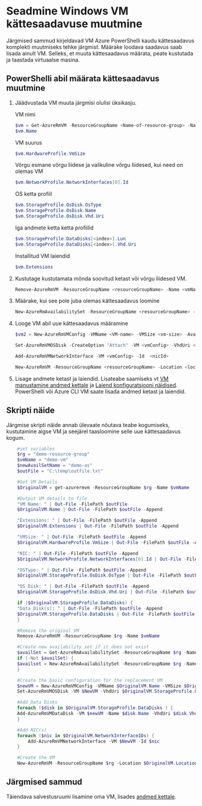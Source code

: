 <properties
    pageTitle="Muuta VMs kättesaadavus kogum | Microsoft Azure'i"
    description="Saate teada, kuidas muuta kättesaadavus määramine teie virtuaalmasinates Azure PowerShelli ja ressursihaldur juurutamise mudeli abil."
    keywords=""
    services="virtual-machines-windows"
    documentationCenter=""
    authors="Drewm3"
    manager="timlt"
    editor=""
    tags="azure-resource-manager"/>
<tags
    ms.service="virtual-machines-windows"
    ms.workload="infrastructure-services"
    ms.tgt_pltfrm="vm-windows"
    ms.devlang="na"
    ms.topic="article"
    ms.date="09/15/2016"
    ms.author="drewm"/>



# <a name="change-the-availability-set-for-a-windows-vm"></a>Seadmine Windows VM kättesaadavuse muutmine

Järgmised sammud kirjeldavad VM Azure PowerShelli kaudu kättesaadavus komplekti muutmiseks tehke järgmist. Määrake loodava saadavus saab lisada ainult VM. Selleks, et muuta kättesaadavus määrata, peate kustutada ja taastada virtuaalse masina. 

## <a name="change-the-availability-set-using-powershell"></a>PowerShelli abil määrata kättesaadavus muutmine

1. Jäädvustada VM muuta järgmisi olulisi üksikasju.

    VM nimi
    
    ```powershell
    $vm = Get-AzureRmVM -ResourceGroupName <Name-of-resource-group> -Name <name-of-VM>
    $vm.Name
    ```
 
    VM suurus
    
    ```powershell
    $vm.HardwareProfile.VmSize
    ```

    Võrgu esmane võrgu liidese ja valikuline võrgu liidesed, kui need on olemas VM
    
    ```powershell
    $vm.NetworkProfile.NetworkInterfaces[0].Id
    ```

    OS ketta profiil

    ```powershell
    $vm.StorageProfile.OsDisk.OsType
    $vm.StorageProfile.OsDisk.Name
    $vm.StorageProfile.OsDisk.Vhd.Uri
    ```

    Iga andmete ketta ketta profiilid 
    
    ```powershell
    $vm.StorageProfile.DataDisks[<index>].Lun
    $vm.StorageProfile.DataDisks[<index>].Vhd.Uri
    ```

    Installitud VM laiendid 
    
    ```powershell
    $vm.Extensions
    ```

2. Kustutage kustutamata mõnda soovitud ketast või võrgu liidesed VM.

    ```powershell
    Remove-AzureRmVM -ResourceGroupName <resourceGroupName> -Name <vmName> 
    ```

3. Määrake, kui see pole juba olemas kättesaadavus loomine

    ```powershell
    New-AzureRmAvailabilitySet -ResourceGroupName <resourceGroupName> -Name <availabilitySetName> -Location "<location>" 
    ```

4. Looge VM abil uue kättesaadavus määramine

    ```powershell
    $vm2 = New-AzureRmVMConfig -VMName <VM-name> -VMSize <vm-size> -AvailabilitySetId <availability-set-id>

    Set-AzureRmVMOSDisk -CreateOption "Attach" -VM <vmConfig> -VhdUri <osDiskURI> -Name <osDiskName> [-Windows | -Linux]

    Add-AzureRmVMNetworkInterface -VM <vmConfig> -Id  <nicId> 

    New-AzureRmVM -ResourceGroupName <resourceGroupName> -Location <location> -VM <vmConfig>
    ``` 

5. Lisage andmete ketast ja laiendid. Lisateabe saamiseks vt [VM manustamine andmed kettale](virtual-machines-windows-attach-disk-portal.md) ja [Laiend konfiguratsiooni näidised](virtual-machines-windows-extensions-configuration-samples.md). PowerShelli või Azure CLI VM saate lisada andmed ketast ja laiendid.

## <a name="example-script"></a>Skripti näide

Järgmise skripti näide annab ülevaate nõutava teabe kogumiseks, kustutamine algse VM ja seejärel taasloomine selle uue kättesaadavus kogum.

```powershell
    #set variables
    $rg = "demo-resource-group"
    $vmName = "demo-vm"
    $newAvailSetName = "demo-as"
    $outFile = "C:\temp\outfile.txt"

    #Get VM Details
    $OriginalVM = get-azurermvm -ResourceGroupName $rg -Name $vmName

    #Output VM details to file
    "VM Name: " | Out-File -FilePath $outFile 
    $OriginalVM.Name | Out-File -FilePath $outFile -Append

    "Extensions: " | Out-File -FilePath $outFile -Append
    $OriginalVM.Extensions | Out-File -FilePath $outFile -Append

    "VMSize: " | Out-File -FilePath $outFile -Append
    $OriginalVM.HardwareProfile.VmSize | Out-File -FilePath $outFile -Append

    "NIC: " | Out-File -FilePath $outFile -Append
    $OriginalVM.NetworkProfile.NetworkInterfaces[0].Id | Out-File -FilePath $outFile -Append

    "OSType: " | Out-File -FilePath $outFile -Append
    $OriginalVM.StorageProfile.OsDisk.OsType | Out-File -FilePath $outFile -Append

    "OS Disk: " | Out-File -FilePath $outFile -Append
    $OriginalVM.StorageProfile.OsDisk.Vhd.Uri | Out-File -FilePath $outFile -Append

    if ($OriginalVM.StorageProfile.DataDisks) {
    "Data Disk(s): " | Out-File -FilePath $outFile -Append
    $OriginalVM.StorageProfile.DataDisks | Out-File -FilePath $outFile -Append
    }

    #Remove the original VM
    Remove-AzureRmVM -ResourceGroupName $rg -Name $vmName

    #Create new availability set if it does not exist
    $availSet = Get-AzureRmAvailabilitySet -ResourceGroupName $rg -Name $newAvailSetName -ErrorAction Ignore
    if (-Not $availSet) {
    $availset = New-AzureRmAvailabilitySet -ResourceGroupName $rg -Name $newAvailSetName -Location $OriginalVM.Location
    }

    #Create the basic configuration for the replacement VM
    $newVM = New-AzureRmVMConfig -VMName $OriginalVM.Name -VMSize $OriginalVM.HardwareProfile.VmSize -AvailabilitySetId $availSet.Id
    Set-AzureRmVMOSDisk -VM $NewVM -VhdUri $OriginalVM.StorageProfile.OsDisk.Vhd.Uri  -Name $OriginalVM.Name -CreateOption Attach -Windows

    #Add Data Disks
    foreach ($disk in $OriginalVM.StorageProfile.DataDisks ) { 
    Add-AzureRmVMDataDisk -VM $newVM -Name $disk.Name -VhdUri $disk.Vhd.Uri -Caching $disk.Caching -Lun $disk.Lun -CreateOption Attach -DiskSizeInGB $disk.DiskSizeGB
    }

    #Add NIC(s)
    foreach ($nic in $OriginalVM.NetworkInterfaceIDs) {
        Add-AzureRmVMNetworkInterface -VM $NewVM -Id $nic
    }

    #Create the VM
    New-AzureRmVM -ResourceGroupName $rg -Location $OriginalVM.Location -VM $NewVM -DisableBginfoExtension
```

## <a name="next-steps"></a>Järgmised sammud

Täiendava salvestusruumi lisamine oma VM, lisades [andmed kettale](virtual-machines-windows-attach-disk-portal.md).

